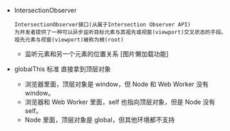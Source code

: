 * IntersectionObserver

	```
	IntersectionObserver接口(从属于Intersection Observer API)
	为开发者提供了一种可以异步监听目标元素与其祖先或视窗(viewport)交叉状态的手段。
	祖先元素与视窗(viewport)被称为根(root)
	```
	
	* 监听元素和另一个元素的位置关系 [图片懒加载功能]

* globalThis  标准 直接拿到顶层对象

	* 浏览器里面，顶层对象是 window，但 Node 和 Web Worker 没有window。
	* 浏览器和 Web Worker 里面，self 也指向顶层对象，但是 Node 没有 self。
	* Node 里面，顶层对象是 global，但其他环境都不支持